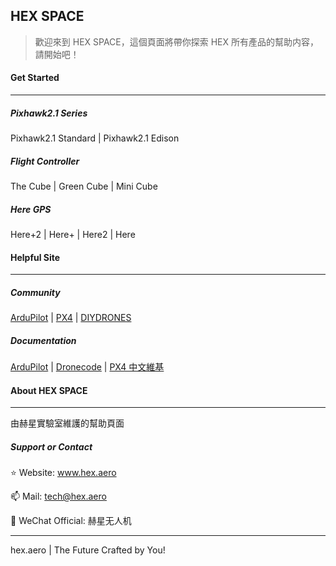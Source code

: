 ## HEX SPACE

> 歡迎來到 HEX SPACE，這個頁面將帶你探索 HEX 所有產品的幫助内容，請開始吧！





#### Get Started

---

##### Pixhawk2.1 Series

Pixhawk2.1 Standard | Pixhawk2.1 Edison

##### Flight Controller

The Cube | Green Cube | Mini Cube

##### Here GPS
Here+2 | Here+ | Here2 | Here




#### Helpful Site

---

##### Community

[ArduPilot](https://discuss.ardupilot.org/) | [PX4](http://discuss.px4.io/) | [DIYDRONES](https://diydrones.com/)

##### Documentation

[ArduPilot](http://ardupilot.org/ardupilot/index.html#) | [Dronecode](https://www.dronecode.org/documentation/) | [PX4 中文維基](https://px4.osdrone.net/)



#### About HEX SPACE

---

由赫星實驗室維護的幫助頁面



##### Support or Contact

⭐ Website: www.hex.aero

📫 Mail: tech@hex.aero

📣 WeChat Official: 赫星无人机



---

hex.aero | The Future Crafted by You!